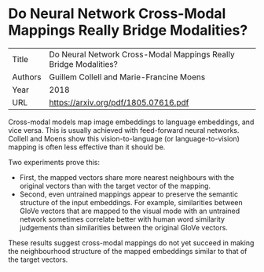 # Do Neural Network Cross-Modal Mappings Really Bridge Modalities?

|||
| --- | --- |
| Title | Do Neural Network Cross-Modal Mappings Really Bridge Modalities? |
| Authors | Guillem Collell and Marie-Francine Moens |
| Year | 2018 |
| URL | https://arxiv.org/pdf/1805.07616.pdf |


Cross-modal models map image embeddings to language embeddings, and vice versa. 
This is usually achieved with feed-forward neural networks. Collell and Moens show
this vision-to-language (or language-to-vision) mapping is often less effective
than it should be. 
 
Two experiments prove this: 

- First, the mapped vectors share more nearest neighbours with the
original vectors than with the target vector of the mapping. 
- Second, even untrained mappings appear to preserve the semantic structure 
of the input embeddings. For example, similarities between GloVe 
vectors that are mapped to the visual mode with an untrained network sometimes 
correlate better with human word similarity judgements
than similarities between the original GloVe vectors. 

These results suggest cross-modal
mappings do not yet succeed in making the neighbourhood structure of the mapped
embeddings similar to that of the target vectors.
